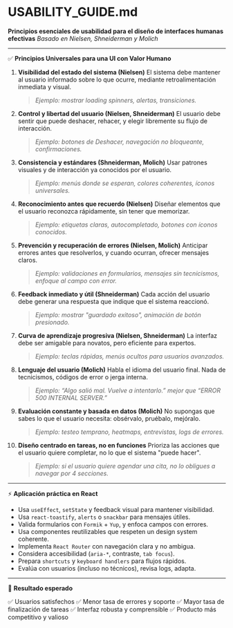 # USABILITY_GUIDE.md

**Principios esenciales de usabilidad para el diseño de interfaces humanas efectivas**
*Basado en Nielsen, Shneiderman y Molich*


---

✅ **Principios Universales para una UI con Valor Humano**

1.  **Visibilidad del estado del sistema (Nielsen)**
    El sistema debe mantener al usuario informado sobre lo que ocurre, mediante retroalimentación inmediata y visual.
    > *Ejemplo: mostrar loading spinners, alertas, transiciones.*

2.  **Control y libertad del usuario (Nielsen, Shneiderman)**
    El usuario debe sentir que puede deshacer, rehacer, y elegir libremente su flujo de interacción.
    > *Ejemplo: botones de Deshacer, navegación no bloqueante, confirmaciones.*

3.  **Consistencia y estándares (Shneiderman, Molich)**
    Usar patrones visuales y de interacción ya conocidos por el usuario.
    > *Ejemplo: menús donde se esperan, colores coherentes, íconos universales.*

4.  **Reconocimiento antes que recuerdo (Nielsen)**
    Diseñar elementos que el usuario reconozca rápidamente, sin tener que memorizar.
    > *Ejemplo: etiquetas claras, autocompletado, botones con íconos conocidos.*

5.  **Prevención y recuperación de errores (Nielsen, Molich)**
    Anticipar errores antes que resolverlos, y cuando ocurran, ofrecer mensajes claros.
    > *Ejemplo: validaciones en formularios, mensajes sin tecnicismos, enfoque al campo con error.*

6.  **Feedback inmediato y útil (Shneiderman)**
    Cada acción del usuario debe generar una respuesta que indique que el sistema reaccionó.
    > *Ejemplo: mostrar "guardado exitoso", animación de botón presionado.*

7.  **Curva de aprendizaje progresiva (Nielsen, Shneiderman)**
    La interfaz debe ser amigable para novatos, pero eficiente para expertos.
    > *Ejemplo: teclas rápidas, menús ocultos para usuarios avanzados.*

8.  **Lenguaje del usuario (Molich)**
    Habla el idioma del usuario final. Nada de tecnicismos, códigos de error o jerga interna.
    > *Ejemplo: “Algo salió mal. Vuelve a intentarlo.” mejor que “ERROR 500 INTERNAL SERVER.”*

9.  **Evaluación constante y basada en datos (Molich)**
    No supongas que sabes lo que el usuario necesita: obsérvalo, pruébalo, mejóralo.
    > *Ejemplo: testeo temprano, heatmaps, entrevistas, logs de errores.*

10. **Diseño centrado en tareas, no en funciones**
    Prioriza las acciones que el usuario quiere completar, no lo que el sistema "puede hacer".
    > *Ejemplo: si el usuario quiere agendar una cita, no lo obligues a navegar por 4 secciones.*


---

⚡ **Aplicación práctica en React**

- Usa `useEffect`, `setState` y feedback visual para mantener visibilidad.
- Usa `react-toastify`, `alerts` o `snackbar` para mensajes útiles.
- Valida formularios con `Formik` + `Yup`, y enfoca campos con errores.
- Usa componentes reutilizables que respeten un design system coherente.
- Implementa `React Router` con navegación clara y no ambigua.
- Considera accesibilidad (`aria-*`, contraste, `tab focus`).
- Prepara `shortcuts` y `keyboard handlers` para flujos rápidos.
- Evalúa con usuarios (incluso no técnicos), revisa logs, adapta.


---

🎯 **Resultado esperado**

✅ Usuarios satisfechos
✅ Menor tasa de errores y soporte
✅ Mayor tasa de finalización de tareas
✅ Interfaz robusta y comprensible
✅ Producto más competitivo y valioso
